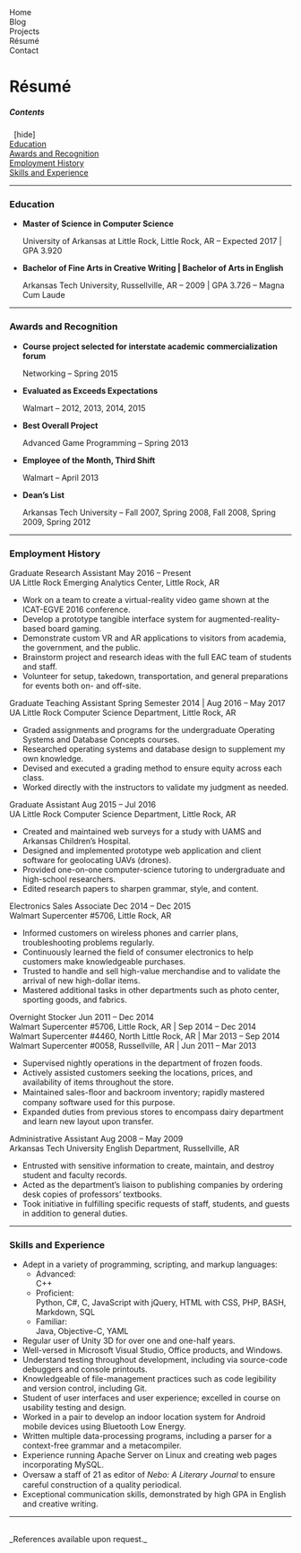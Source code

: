 <script src="https://code.jquery.com/jquery-3.2.1.min.js"></script>
<script src="/assets/js/menu-nav.js"></script>
<script src="/assets/js/toggle-toc.js"></script>

<div id="site-menu" class="site-menu">
  <div id="site-menu-button-containter-home" class="site-menu-button-container"><div id="site-menu-button-home" class="site-menu-button"><span class="site-menu-button-text">Home</span></div></div><div id="site-menu-button-container-blog" class="site-menu-button-container"><div id="site-menu-button-blog" class="site-menu-button"><span class="site-menu-button-text">Blog</span></div></div><div id="site-menu-button-container-projects" class="site-menu-button-container"><div id="site-menu-button-projects" class="site-menu-button"><span class="site-menu-button-text">Projects</span></div></div><div id="site-menu-button-container-resume" class="site-menu-button-container"><div id="site-menu-button-resume" class="site-menu-button disabled"><span class="site-menu-button-text">R&#233;sum&#233;</span></div></div><div id="site-menu-button-container-contact" class="site-menu-button-container"><div id="site-menu-button-contact" class="site-menu-button"><span class="site-menu-button-text">Contact</span></div></div>
</div>

# R&#233;sum&#233; #

<nav class="toc">
  <div class="toc-title">
    <h5 class="toc-title-text">Contents</h5>
    &nbsp;
    [<a class="smaller-text toc-toggle-text" onclick="toggleTOC()">hide</a>]
  </div>
  <div class="toc-headings">
    <a href="#education">Education</a><br>
    <a href="#awards-and-recognition">Awards and Recognition</a><br>
    <a href="#employment-history">Employment History</a><br>
    <a href="#skills-and-experience">Skills and Experience</a>
  </div>
</nav>

* * *

<div id="education">
  <h3>Education</h3>

  <ul>
    <li class="bullet-point-one"><p><strong>Master of Science in Computer Science</strong><br>
      <div class="bullet-addendum res">University of Arkansas at Little Rock, Little Rock, AR – Expected 2017 | GPA 3.920</div></p></li>
    <li class="bullet-point-one"><p><strong>Bachelor of Fine Arts in Creative Writing | Bachelor of Arts in English</strong><br>
      <div class="bullet-addendum res">Arkansas Tech University, Russellville, AR – 2009 | GPA 3.726 – Magna Cum Laude</div></p></li>
  </ul>
</div>

* * *

<div id="awards-and-recognition">
  <h3>Awards and Recognition</h3>

  <ul>
    <li class="bullet-point-one"><p><strong>Course project selected for interstate academic commercialization forum</strong><br>
      <div class="bullet-addendum res">Networking – Spring 2015</div></p></li>
    <li class="bullet-point-one"><p><strong>Evaluated as Exceeds Expectations</strong><br>
      <div class="bullet-addendum res">Walmart – 2012, 2013, 2014, 2015</div></p></li>
    <li class="bullet-point-one"><p><strong>Best Overall Project</strong><br>
      <div class="bullet-addendum res">Advanced Game Programming – Spring 2013</div></p></li>
    <li class="bullet-point-one"><p><strong>Employee of the Month, Third Shift</strong><br>
      <div class="bullet-addendum res">Walmart – April 2013</div></p></li>
    <li class="bullet-point-one"><p><strong>Dean’s List</strong><br>
      <div class="bullet-addendum res">Arkansas Tech University – Fall 2007, Spring 2008, Fall 2008, Spring 2009, Spring 2012</div></p></li>
  </ul>
</div>

* * *

<div id="employment-history">
  <h3>Employment History</h3>

  <div id="graduate-research-assistant-may16-present" class="job-container">
    <div class="job-title-and-duration clearfix">
      <span class="float-left">Graduate Research Assistant</span>
      <span class="float-right">May 2016 – Present</span>
    </div>
    <div class="job-description">
      <span class="job-employer">UA Little Rock Emerging Analytics Center, Little Rock, AR</span>
      <ul class="job-activities">
        <li class="bullet-point-two">Work on a team to create a virtual-reality video game shown at the ICAT-EGVE 2016 conference.</li>
        <li class="bullet-point-two">Develop a prototype tangible interface system for augmented-reality-based board gaming.</li>
        <li class="bullet-point-two">Demonstrate custom VR and AR applications to visitors from academia, the government, and the public.</li>
        <li class="bullet-point-two">Brainstorm project and research ideas with the full EAC team of students and staff.</li>
        <li class="bullet-point-two">Volunteer for setup, takedown, transportation, and general preparations for events both on- and off-site.</li>
      </ul>
    </div>
  </div>

  <div id="graduate-teaching-assistant-spr14-aug16-may17" class="job-container">
    <div class="job-title-and-duration clearfix">
      <span class="float-left">Graduate Teaching Assistant</span>
      <span class="float-right">Spring Semester 2014 | Aug 2016 – May 2017</span>
    </div>
    <div class="job-description">
      <span class="job-employer">UA Little Rock Computer Science Department, Little Rock, AR</span>
      <ul class="job-activities">
        <li class="bullet-point-two">Graded assignments and programs for the undergraduate Operating Systems and Database Concepts courses.</li>
        <li class="bullet-point-two">Researched operating systems and database design to supplement my own knowledge.</li>
        <li class="bullet-point-two">Devised and executed a grading method to ensure equity across each class.</li>
        <li class="bullet-point-two">Worked directly with the instructors to validate my judgment as needed.</li>
      </ul>
    </div>
  </div>

  <div id="graduate-assistant-aug15-jul16" class="job-container">
    <div class="job-title-and-duration clearfix">
      <span class="float-left">Graduate Assistant</span>
      <span class="float-right">Aug 2015 – Jul 2016</span>
    </div>
    <div class="job-description">
      <span class="job-employer">UA Little Rock Computer Science Department, Little Rock, AR</span>
      <ul class="job-activities">
        <li class="bullet-point-two">Created and maintained web surveys for a study with UAMS and Arkansas Children’s Hospital.</li>
        <li class="bullet-point-two">Designed and implemented prototype web application and client software for geolocating UAVs (drones).</li>
        <li class="bullet-point-two">Provided one-on-one computer-science tutoring to undergraduate and high-school researchers.</li>
        <li class="bullet-point-two">Edited research papers to sharpen grammar, style, and content.</li>
      </ul>
    </div>
  </div>

  <div id="electronics-sales-associate-dec14-dec15" class="job-container">
    <div class="job-title-and-duration clearfix">
      <span class="float-left">Electronics Sales Associate</span>
      <span class="float-right">Dec 2014 – Dec 2015</span>
    </div>
    <div class="job-description">
      <span class="job-employer">Walmart Supercenter #5706, Little Rock, AR</span>
      <ul class="job-activities">
        <li class="bullet-point-two">Informed customers on wireless phones and carrier plans, troubleshooting problems regularly.</li>
        <li class="bullet-point-two">Continuously learned the field of consumer electronics to help customers make knowledgeable purchases.</li>
        <li class="bullet-point-two">Trusted to handle and sell high-value merchandise and to validate the arrival of new high-dollar items.</li>
        <li class="bullet-point-two">Mastered additional tasks in other departments such as photo center, sporting goods, and fabrics.</li>
      </ul>
    </div>
  </div>

  <div id="overnight-stocker-jun11-dec14" class="job-container">
    <div class="job-title-and-duration clearfix">
      <span class="float-left">Overnight Stocker</span>
      <span class="float-right">Jun 2011 – Dec 2014</span>
    </div>
    <div class="job-description">
      <div class="job-employer-group">
        <span class="job-employer">Walmart Supercenter #5706, Little Rock, AR | Sep 2014 – Dec 2014</span><br>
        <span class="job-employer">Walmart Supercenter #4460, North Little Rock, AR | Mar 2013 – Sep 2014</span><br>
        <span class="job-employer">Walmart Supercenter #0058, Russellville, AR | Jun 2011 – Mar 2013</span>
      </div>
      <ul class="job-activities">
        <li class="bullet-point-two" style="margin-top: 0.25em">Supervised nightly operations in the department of frozen foods.</li>
        <li class="bullet-point-two">Actively assisted customers seeking the locations, prices, and availability of items throughout the store.</li>
        <li class="bullet-point-two">Maintained sales-ﬂoor and backroom inventory; rapidly mastered company software used for this purpose.</li>
        <li class="bullet-point-two">Expanded duties from previous stores to encompass dairy department and learn new layout upon transfer.</li>
      </ul>
    </div>
  </div>

  <div id="administrative-assistant-aug08-may09" class="job-container">
    <div class="job-title-and-duration clearfix">
      <span class="float-left">Administrative Assistant</span>
      <span class="float-right">Aug 2008 – May 2009</span>
    </div>
    <div class="job-description">
      <span class="job-employer">Arkansas Tech University English Department, Russellville, AR</span>
      <ul class="job-activities">
        <li class="bullet-point-two">Entrusted with sensitive information to create, maintain, and destroy student and faculty records.</li>
        <li class="bullet-point-two">Acted as the department’s liaison to publishing companies by ordering desk copies of professors’ textbooks.</li>
        <li class="bullet-point-two">Took initiative in fulfilling specific requests of staff, students, and guests in addition to general duties.</li>
      </ul>
    </div>
  </div>
</div>

* * *

<div id="skills-and-experience">
  <h3>Skills and Experience</h3>

  <ul>
    <li class="bullet-point-two contains-sublist">
      Adept in a variety of programming, scripting, and markup languages:
      <ul class="sublist">
        <li class="bullet-point-three"><span class="language-list-header">Advanced:</span><div class="language-list">C++</div></li>
        <li class="bullet-point-three"><span class="language-list-header">Proficient:</span><div class="language-list">Python, C#, C, JavaScript with jQuery, HTML with CSS, PHP, BASH, Markdown, SQL</div></li>
        <li class="bullet-point-three"><span class="language-list-header">Familiar:</span><div class="language-list">Java, Objective-C, YAML</div></li>
      </ul>
    </li>
    <li class="bullet-point-two">Regular user of Unity 3D for over one and one-half years.</li>
    <li class="bullet-point-two">Well-versed in Microsoft Visual Studio,  Office products, and Windows.</li>
    <li class="bullet-point-two">Understand testing throughout development, including via source-code debuggers and console printouts.</li>
    <li class="bullet-point-two">Knowledgeable of file-management practices such as code legibility and version control, including Git.</li>
    <li class="bullet-point-two">Student of user interfaces and user experience; excelled in course on usability testing and design.</li>
    <li class="bullet-point-two">Worked in a pair to develop an indoor location system for Android mobile devices using Bluetooth Low Energy.</li>
    <li class="bullet-point-two">Written multiple data-processing programs, including a parser for a context-free grammar and a metacompiler.</li>
    <li class="bullet-point-two">Experience running Apache Server on Linux and creating web pages incorporating MySQL.</li>
    <li class="bullet-point-two">Oversaw a staﬀ of 21 as editor of <i>Nebo: A Literary Journal</i> to ensure careful construction of a quality periodical.</li>
    <li class="bullet-point-two">Exceptional communication skills, demonstrated by high GPA in English and creative writing.</li>
  </ul>
</div>

* * *

<br>
_References available upon request._
